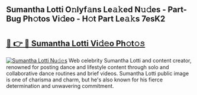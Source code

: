 ## Sumantha Lotti O𝚗lyf𝚊ns Le𝚊𝚔ed N𝚞𝚍es - Part-Bug Ph𝚘tos Vi𝚍eo - H𝚘t Part Le𝚊𝚔s 7esK2

# <h2><a href="http://hf4avk.feru.top/?c=Sumantha+Lotti">🔗 👉 🔴 Sumantha Lotti Vi𝚍𝚎o Ph𝚘t𝚘𝚜</a></h2>

[![Sumantha Lotti Nu𝚍𝚎s](https://i.imgur.com/0TWrTi3.gif)](http://hf4avk.feru.top/?c=Sumantha+Lotti)
Web celebrity Sumantha Lotti and content creator, renowned for posting dance and lifestyle content through solo and collaborative dance routines and brief videos. Sumantha Lotti public image is one of charisma and charm, but he's also known for his fierce determination and unwavering commitment. 

